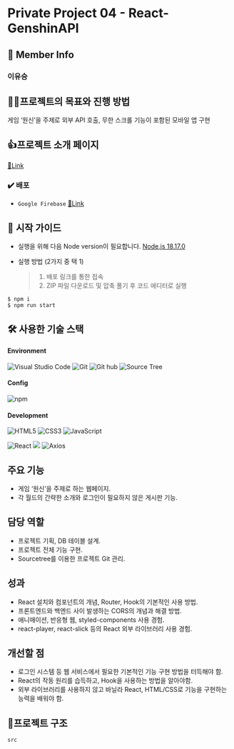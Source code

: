 # Private Project 04 - React-GenshinAPI

## 👥 Member Info

### 이유승

## 💪🏻프로젝트의 목표와 진행 방법

게임 ‘원신’을 주제로 외부 API 호출, 무한 스크롤 기능이 포함된 모바일 앱 구현

## 👍프로젝트 소개 페이지

[🔗Link](https://www.notion.so/Lee-Yuseung-6f40078f4a3340a1955b62cf823e4b9a?pvs=4#6a55d849d3a14f9e80c599e3e9657435)

### ✔️ 배포

- `Google Firebase` [🔗Link](https://prj4deploy.web.app/)

## 🛫 시작 가이드

- 실행을 위해 다음 Node version이 필요합니다.
  [Node.js 18.17.0](https://nodejs.org/ca/blog/release/v18.17.0/)

- 실행 방법 (2가지 중 택 1)
  > 1. 배포 링크를 통한 접속
  > 2. ZIP 파일 다운로드 및 압축 풀기 후 코드 에디터로 실행

```
$ npm i
$ npm run start
```

## 🛠️ 사용한 기술 스택

#### Environment

![Visual Studio Code](https://img.shields.io/badge/Visual%20Studio%20Code-007ACC?style=for-the-badge&logo=Visual%20Studio%20Code&logoColor=white)
![Git](https://img.shields.io/badge/Git-F05032?style=for-the-badge&logo=Git&logoColor=white)
![Git hub](https://img.shields.io/badge/GitHub-181717?style=for-the-badge&logo=GitHub&logoColor=white)
![Source Tree](https://img.shields.io/badge/SOURCE%20TREE-blue?style=for-the-badge&logo=sourcetree)

#### Config

![npm](https://img.shields.io/badge/npm-CB3837?style=for-the-badge&logo=npm&logoColor=white)

#### Development

![HTML5](https://img.shields.io/badge/HTML-%23F5AF64?style=for-the-badge&logo=html5)
![CSS3](https://img.shields.io/badge/CSS-%230A82FF?style=for-the-badge&logo=css3)
![JavaScript](https://img.shields.io/badge/JavaScript-F7DF1E?style=for-the-badge&logo=Javascript&logoColor=black)

![React](https://img.shields.io/badge/React-20232A?style=for-the-badge&logo=react&logoColor=61DAFB)
<img src="https://img.shields.io/badge/react router-CA4245?style=for-the-badge&logo=react-router&logoColor=white"/>
![Axios](https://img.shields.io/badge/axios-5A29E4?style=for-the-badge&logo=axios&logoColor=black)

## 주요 기능

- 게임 ‘원신’을 주제로 하는 웹페이지.
- 각 월드의 간략한 소개와 로그인이 필요하지 않은 게시판 기능.

## 담당 역할

- 프로젝트 기획, DB 테이블 설계.
- 프로젝트 전체 기능 구현.
- Sourcetree를 이용한 프로젝트 Git 관리.

## 성과

- React 설치와 컴포넌트의 개념, Router, Hook의 기본적인 사용 방법.
- 프론트엔드와 백엔드 사이 발생하는 CORS의 개념과 해결 방법.
- 애니매이션, 반응형 웹, styled-components 사용 경험.
- react-player, react-slick 등의 React 외부 라이브러리 사용 경험.

## 개선할 점

- 로그인 시스템 등 웹 서비스에서 필요한 기본적인 기능 구현 방법을 터득해야 함.
- React의 작동 원리를 습득하고, Hook을 사용하는 방법을 알아야함.
- 외부 라이브러리를 사용하지 않고 바닐라 React, HTML/CSS로 기능을 구현하는 능력을 배워야 함.

## 🌲프로젝트 구조

```bash
src
```
